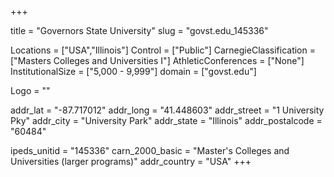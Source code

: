 
+++

title = "Governors State University"
slug = "govst.edu_145336"

Locations = ["USA","Illinois"]
Control = ["Public"]
CarnegieClassification = ["Masters Colleges and Universities I"]
AthleticConferences = ["None"]
InstitutionalSize = ["5,000 - 9,999"]
domain = ["govst.edu"]

Logo = ""

addr_lat = "-87.717012"
addr_long = "41.448603"
addr_street = "1 University Pky"
addr_city = "University Park"
addr_state = "Illinois"
addr_postalcode = "60484"

ipeds_unitid = "145336"
carn_2000_basic = "Master's Colleges and Universities (larger programs)"
addr_country = "USA"
+++
    
